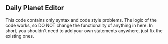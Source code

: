 Daily Planet Editor
-------------------
This code contains only syntax and code style problems. The logic of the code works, so DO NOT change the functionality of anything in here. In short, you shouldn't need to add your own statements anywhere, just fix the existing ones.